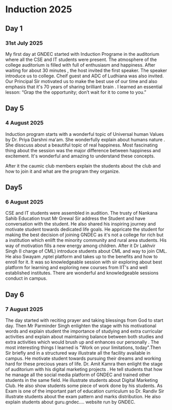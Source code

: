 # Induction 2025
## Day 1
### 31st July 2025
My first day at GNDEC started with Induction Programe in the auditorium where all the CSE and IT students were present. The atmosphere of the college auditorium is filled with full of enthusiasm and happiness.  After waiting for about 30 minutes , the host invited the first speaker. The speaker introduce us to college. Cheif guest and ADC of Ludhiana was also invited.  
Our Principal Sir  motivated us to make the best use of our time and also emphasis that it's 70 years of sharing brilliant brain . 
I learned an essential lesson: “Grap the  the opportunity; don’t wait for it to come to you.” 
## Day 5
### 4 August 2025
Induction program starts with a wonderful topic of Universal human  Values by Dr. Priya Darshni ma'am. She wonderfully explain about humans nature . She disscuss about a beautiful topic of real happiness. Most fascinating thing about the session was the major difference between happiness and excitement. It's wonderful and amazing to understand these concepts. 

After it the caumic club  members explain the students about the club and how to join it and what are the program they organize. 

## Day5
### 6 August 2025
CSE and IT students were assembled in audition. The trusty of Nankana Sahib Education trust Mr Grewal Sir address the Student and have conversation with the student. He also shared his inspiring journey and motivate student towards dedicated life goals. He appricate the student for making the best decision of joining GNDEC as it's not a college  for rich  but a institution which enlift the minority community and rural area students. His way of motivation fills a new energy among children. 
After it Dr Lakhvir Singh (I charge of CML) introduce students about CML and way to join CML. He also Swayam ,nptel platform  and takes up to the benefits and how to enroll for it. It was so knowledgeable session with sir exploring about best platform for learning and exploring new courses from IIT's and well established institutes. 
There are wonderful and knowledgeable sessions conduct in campus. 
## Day 6
### 7 August 2025
The day started with reciting prayer and taking blessings from God to start day. Then Mr Parminder Singh enlighten the stage with his motivational words and explain student the importance of studying and extra curricular activities and explain about maintaining balance between both studies and extra activities which would brush up and enhances our personally . The most interesting things I learned is "Work on your limitations, today".Then Sir briefly and in a structured way illustrate all the facility available in campus. He motivate student towards pursuing their dreams and working hard for these precious years of life. 
Dr. Amit Kamra then enlight the stage of auditorium with his digital marketing projects . He tell students  that how he manage all the social media platform of GNDEC and   trained other students  in the same field. He illustrate students about Digital Marketing Club. He also show students some piece of work done by his students. 
As Exam is one of the important part  of education curriculum so Dr. Randiv Sir illustrate students about the exam pattern and marks distribution. He also explain students about guru.gndec.... website run by GNDEC. 


